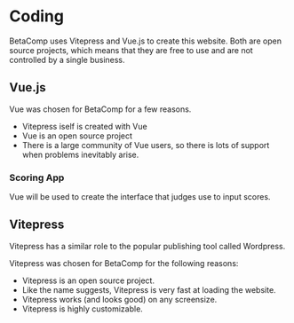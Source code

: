 # Coding

BetaComp uses Vitepress and Vue.js to create this website. Both are open source projects, which means that they are free to use and are not controlled by a single business. 




## Vue.js

Vue was chosen for BetaComp for a few reasons. 

- Vitepress iself is created with Vue
- Vue is an open source project
- There is a large community of Vue users, so there is lots of support when problems inevitably arise.


### Scoring App

Vue will be used to create the interface that judges use to input scores.

## Vitepress

Vitepress has a similar role to the popular publishing tool called Wordpress.

Vitepress was chosen for BetaComp for the following reasons:

- Vitepress is an open source project.
- Like the name suggests, Vitepress is very fast at loading the website.
- Vitepress works (and looks good) on any screensize.
- Vitepress is highly customizable.
